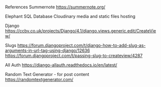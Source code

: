 


References
Summernote
https://summernote.org/

Elephant SQL Database
Cloudinary media and static files hosting




Django
https://ccbv.co.uk/projects/Django/4.1/django.views.generic.edit/CreateView/

Slugs
https://forum.djangoproject.com/t/django-how-to-add-slug-as-arguments-in-url-tag-using-django/12636
https://forum.djangoproject.com/t/passing-slug-to-createview/4287

All Auth
https://django-allauth.readthedocs.io/en/latest/

Random Text Generator - for post content
https://randomtextgenerator.com/